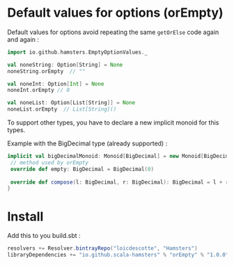 # Default values for options (orEmpty)

Default values for options avoid repeating the same `getOrElse` code again and again : 

```scala
import io.github.hamsters.EmptyOptionValues._

val noneString: Option[String] = None
noneString.orEmpty  // ""

val noneInt: Option[Int] = None
noneInt.orEmpty // 0 

val noneList: Option[List[String]] = None
noneList.orEmpty  // List[String]()
```

To support other types, you have to declare a new implicit monoid for this types.

Example with the BigDecimal type (already supported) : 
 
 ```scala
implicit val bigDecimalMonoid: Monoid[BigDecimal] = new Monoid[BigDecimal] {
  // method used by orEmpty
  override def empty: BigDecimal = BigDecimal(0)
  
  override def compose(l: BigDecimal, r: BigDecimal): BigDecimal = l + r
}
```

# Install

Add this to you build.sbt : 

```scala
resolvers += Resolver.bintrayRepo("loicdescotte", "Hamsters") 
libraryDependencies += "io.github.scala-hamsters" % "orEmpty" % "1.0.0"
```

